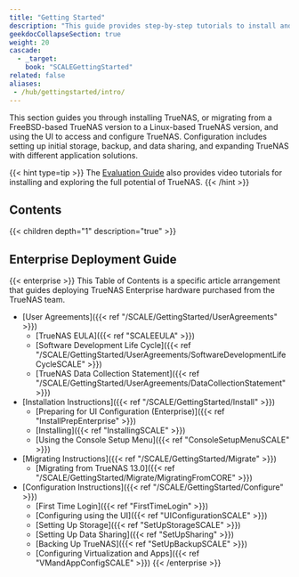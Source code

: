```yaml
---
title: "Getting Started"
description: "This guide provides step-by-step tutorials to install and configure TrueNAS. An additional guide shows how to apply and configure TrueNAS Enterprise licensed systems."
geekdocCollapseSection: true
weight: 20
cascade:
  - _target:
    book: "SCALEGettingStarted"
related: false
aliases:
 - /hub/gettingstarted/intro/
---
```


This section guides you through installing TrueNAS, or migrating from a FreeBSD-based TrueNAS version to a Linux-based TrueNAS version, and using the UI to access and configure TrueNAS.
Configuration includes setting up initial storage, backup, and data sharing, and expanding TrueNAS with different application solutions.

{{< hint type=tip >}}
The [Evaluation Guide](https://www.truenas.com/evaluating-truenas-scale/) also provides video tutorials for installing and exploring the full potential of TrueNAS.
{{< /hint >}}

<div class="noprint">

## Contents

{{< children depth="1" description="true" >}}

## Enterprise Deployment Guide

{{< enterprise >}}
This Table of Contents is a specific article arrangement that guides deploying TrueNAS Enterprise hardware purchased from the TrueNAS team.

* [User Agreements]({{< ref "/SCALE/GettingStarted/UserAgreements" >}})
  * [TrueNAS EULA]({{< ref "SCALEEULA" >}})
  * [Software Development Life Cycle]({{< ref "/SCALE/GettingStarted/UserAgreements/SoftwareDevelopmentLifeCycleSCALE" >}})
  * [TrueNAS Data Collection Statement]({{< ref "/SCALE/GettingStarted/UserAgreements/DataCollectionStatement" >}})
* [Installation Instructions]({{< ref "/SCALE/GettingStarted/Install" >}})
  * [Preparing for UI Configuration (Enterprise)]({{< ref "InstallPrepEnterprise" >}})
  * [Installing]({{< ref "InstallingSCALE" >}})
  * [Using the Console Setup Menu]({{< ref "ConsoleSetupMenuSCALE" >}})
* [Migrating Instructions]({{< ref "/SCALE/GettingStarted/Migrate" >}})
  * [Migrating from TrueNAS 13.0]({{< ref "/SCALE/GettingStarted/Migrate/MigratingFromCORE" >}})
* [Configuration Instructions]({{< ref "/SCALE/GettingStarted/Configure" >}})
  * [First Time Login]({{< ref "FirstTimeLogin" >}})
  * [Configuring using the UI]({{< ref "UIConfigurationSCALE" >}})
  * [Setting Up Storage]({{< ref "SetUpStorageSCALE" >}})
  * [Setting Up Data Sharing]({{< ref "SetUpSharing" >}})
  * [Backing Up TrueNAS]({{< ref "SetUpBackupSCALE" >}})
  * [Configuring Virtualization and Apps]({{< ref "VMandAppConfigSCALE" >}})
{{< /enterprise >}}

</div>
